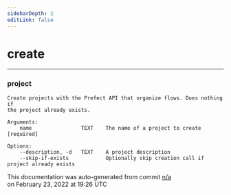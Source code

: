 ```yaml
---
sidebarDepth: 2
editLink: false
---
```

# create
---
### project
```
Create projects with the Prefect API that organize flows. Does nothing if
the project already exists.

Arguments:
    name                TEXT    The name of a project to create     [required]

Options:
    --description, -d   TEXT    A project description
    --skip-if-exists            Optionally skip creation call if project already exists
```
<p class="auto-gen">This documentation was auto-generated from commit <a href='https://github.com/PrefectHQ/prefect/commit/n/a'>n/a</a> </br>on February 23, 2022 at 19:26 UTC</p>